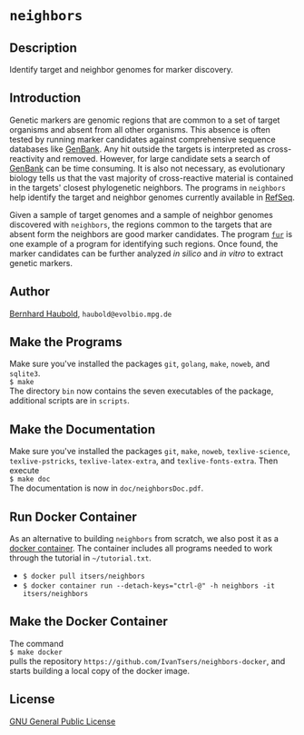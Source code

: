 # `neighbors`
## Description
Identify target and neighbor genomes for marker discovery.
## Introduction
Genetic markers are genomic regions that are common to a set of target
organisms and absent from all other organisms. This absence is often
tested by running marker candidates against comprehensive sequence
databases like [GenBank](https://www.ncbi.nlm.nih.gov/genbank/). Any
hit outside the targets is interpreted as cross-reactivity and
removed. However, for large candidate sets a search of
[GenBank](https://www.ncbi.nlm.nih.gov/genbank/) can be time
consuming. It is also not necessary, as evolutionary biology tells us
that the vast majority of cross-reactive material is contained in the
targets' closest phylogenetic neighbors. The programs in `neighbors`
help identify the target and neighbor genomes currently
available in [RefSeq](https://www.ncbi.nlm.nih.gov/refseq/). 

Given a sample of target genomes and a sample of neighbor genomes
discovered with `neighbors`, the regions common to the targets that
are absent form the neighbors are good marker candidates. The program
[`fur`](https://github.com/evolbioinf/fur) is one example of a program
for identifying such regions. Once found, the marker candidates can be
further analyzed *in silico* and
*in vitro* to extract genetic markers.  
## Author
[Bernhard Haubold](http://guanine.evolbio.mpg.de/), `haubold@evolbio.mpg.de`
## Make the Programs
Make sure you've installed the packages `git`, `golang`,
`make`, `noweb`, and `sqlite3`.  
  `$ make`  
  The directory `bin` now contains the seven executables of the
  package, additional scripts are in
  `scripts`.
## Make the Documentation
Make sure you've installed the packages `git`, `make`, `noweb`, `texlive-science`,
`texlive-pstricks`, `texlive-latex-extra`,
and `texlive-fonts-extra`. Then execute  
  `$ make doc`  
  The documentation is now in `doc/neighborsDoc.pdf`. 
## Run Docker Container 
As an alternative to building `neighbors` from scratch, we also post it as a [docker
  container](https://hub.docker.com/r/itsers/neighbors). The container
  includes all programs needed to work through the tutorial in `~/tutorial.txt`.
  -  `$ docker pull itsers/neighbors`
  -  `$ docker container run --detach-keys="ctrl-@" -h neighbors -it itsers/neighbors`
## Make the Docker Container
The command  
`$ make docker`  
pulls the repository
`https://github.com/IvanTsers/neighbors-docker`, and starts building a
local copy of the docker image.
## License
[GNU General Public License](https://www.gnu.org/licenses/gpl.html)
